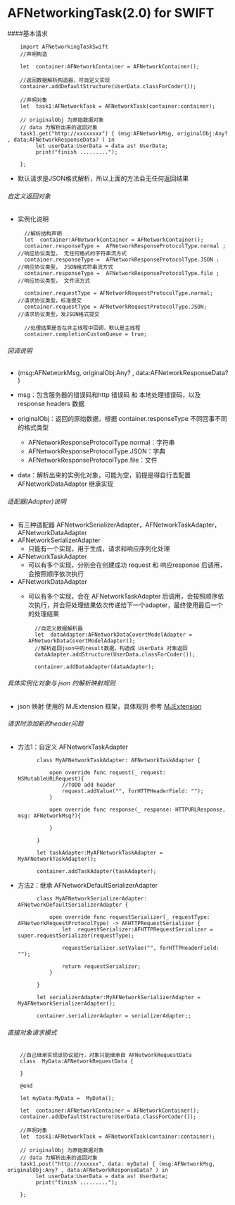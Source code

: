 # AFNetworkingTask(2.0) for SWIFT
 
####基本请求
 
 
		import AFNetworkingTaskSwift 
 		//声明构造
 		
    	let  container:AFNetworkContainer = AFNetworkContainer();
    	
    	//返回数据解析构造器，可自定义实现 
        container.addDefaultStructure(UserData.classForCoder());
    	
 		//声明对象
        let  task1:AFNetworkTask = AFNetworkTask(container:container);
    	
    	// originalObj 为原始数据对象
    	// data 为解析出来的返回对象
    	task1.get("http://xxxxxxxx") { (msg:AFNetworkMsg, originalObj:Any? , data:AFNetworkResponseData? ) in
  			 let userData:UserData = data as! UserData; 
         	 print("finish .........");
             
        }; 
    	 
         
    	
* 默认请求是JSON格式解析，所以上面的方法会无任何返回结果
  
###### 自定义返回对象
* 实例化说明
    
    	//解析结构声明
    	let  container:AFNetworkContainer = AFNetworkContainer();
   		container.responseType =  AFNetworkResponseProtocolType.normal ;     //响应协议类型， 无任何格式的字符串流方式
   		container.responseType =  AFNetworkResponseProtocolType.JSON ;     //响应协议类型， JSON格式符串流方式
   		container.responseType =  AFNetworkResponseProtocolType.file ;     //响应协议类型， 文件流方式 
   		 
    	container.requestType = AFNetworkRequestProtocolType.normal;      //请求协议类型，标准提交
    	container.requestType = AFNetworkRequestProtocolType.JSON;        //请求协议类型，发JSON格式提交
   		
   		//处理结果是否在非主线程中回调，默认是主线程
   		container.completionCustomQueue = true; 
   		 
			
    	
###### 回调说明

* (msg:AFNetworkMsg, originalObj:Any? , data:AFNetworkResponseData? )
* msg：包含服务器的错误码和http 错误码 和 本地处理错误码，以及 response headers 数据
* originalObj：返回的原始数据，根据 container.responseType 不同回事不同的格式类型
	* AFNetworkResponseProtocolType.normal：字符串
	* AFNetworkResponseProtocolType.JSON：字典
	* AFNetworkResponseProtocolType.file：文件

* data：解析出来的实例化对象，可能为空，前提是得自行去配置 AFNetworkDataAdapter 继承实现


###### 适配器(Adapter)说明

* 有三种适配器 AFNetworkSerializerAdapter，AFNetworkTaskAdapter，AFNetworkDataAdapter
* AFNetworkSerializerAdapter
	* 只能有一个实现，用于生成，请求和响应序列化处理
* AFNetworkTaskAdapter
	* 可以有多个实现，分别会在创建成功 request  和 响应response 后调用，会按照顺序依次执行
* AFNetworkDataAdapter
	* 可以有多个实现，会在 AFNetworkTaskAdapter 后调用，会按照顺序依次执行，并会将处理结果依次传递给下一个adapter，最终使用最后一个的处理结果
		
		
			//自定义数据解析器
        	let  dataAdapter:AFNetworkDataCovertModelAdapter = AFNetworkDataCovertModelAdapter(); 
    		//解析返回json中的result数据，构造成 UserData 对象返回
       		dataAdapter.addStructure(UserData.classForCoder());
    
        	container.addDataAdapter(dataAdapter);
    		 

	 
			
			 
###### 具体实例化对象与 json 的解析映射规则
* json 映射 使用的 MJExtension 框架，具体规则 参考 [MJExtension](https://github.com/CoderMJLee/MJExtension)
	
###### 请求时添加新的header问题
* 方法1：自定义 AFNetworkTaskAdapter   

			class MyAFNetworkTaskAdapter: AFNetworkTaskAdapter {
    
    			open override func request(_ request: NSMutableURLRequest){
           			//TODO add header 
        			request.addValue("", forHTTPHeaderField: ""); 
    			}
    
   				open override func response(_ response: HTTPURLResponse, msg: AFNetworkMsg?){
    
    			} 
    			
			}

			let taskAdapter:MyAFNetworkTaskAdapter = MyAFNetworkTaskAdapter();
			
			container.addTaskAdapter(taskAdapter);
 
    		
    		
* 方法2：继承 AFNetworkDefaultSerializerAdapter   

			class MyAFNetworkSerializerAdapter: AFNetworkDefaultSerializerAdapter {
    
    			open override func requestSerializer(_ requestType: AFNetworkRequestProtocolType) -> AFHTTPRequestSerializer {
        			let  requestSerializer:AFHTTPRequestSerializer = super.requestSerializer(requestType);
        
        			requestSerializer.setValue("", forHTTPHeaderField: "");
        
        			return requestSerializer;
    			}
    
			}

			let serializerAdapter:MyAFNetworkSerializerAdapter = MyAFNetworkSerializerAdapter();
			
			container.serializerAdapter = serializerAdapter;;
 
	
	 
		
	
	 
		
		
###### 直接对象请求模式

		
		//自己继承实现该协议就行，对象只能继承自 AFNetworkRequestData
		class  MyData:AFNetworkRequestData {
		
		}

		@end
		
		let myData:MyData =  MyData(); 
 
    	let  container:AFNetworkContainer = AFNetworkContainer(); 
        container.addDefaultStructure(UserData.classForCoder());
    	
 		//声明对象
        let  task1:AFNetworkTask = AFNetworkTask(container:container);
    	
    	// originalObj 为原始数据对象
    	// data 为解析出来的返回对象
    	task1.post("http://xxxxxx", data: myData) { (msg:AFNetworkMsg, originalObj:Any? , data:AFNetworkResponseData? ) in
  			 let userData:UserData = data as! UserData; 
         	 print("finish .........");
             
        };   
  